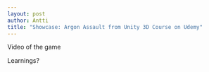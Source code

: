 ```yaml
---
layout: post
author: Antti
title: "Showcase: Argon Assault from Unity 3D Course on Udemy"
---
```


Video of the game

Learnings?
